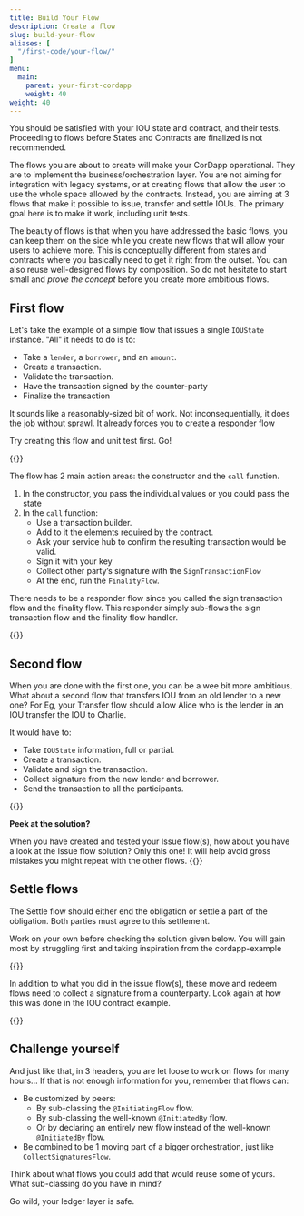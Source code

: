 ```yaml
---
title: Build Your Flow
description: Create a flow
slug: build-your-flow
aliases: [
  "/first-code/your-flow/"
]
menu:
  main:
    parent: your-first-cordapp
    weight: 40  
weight: 40
---
```



You should be satisfied with your IOU state and contract, and their tests. Proceeding to flows before States and Contracts are finalized is not recommended.

The flows you are about to create will make your CorDapp operational. They are to implement the business/orchestration layer. You are not aiming for integration with legacy systems, or at creating flows that allow the user to use the whole space allowed by the contracts. Instead, you are aiming at 3 flows that make it possible to issue, transfer and settle IOUs. The primary goal here is to make it work, including unit tests.

The beauty of flows is that when you have addressed the basic flows, you can keep them on the side while you create new flows that will allow your users to achieve more. This is conceptually different from states and contracts where you basically need to get it right from the outset. You can also reuse well-designed flows by composition. So do not hesitate to start small and _prove the concept_ before you create more ambitious flows.

## First flow

Let's take the example of a simple flow that issues a single `IOUState` instance. "All" it needs to do is to:

* Take a `lender`, a `borrower`, and an `amount`.
* Create a transaction.
* Validate the transaction.
* Have the transaction signed by the counter-party
* Finalize the transaction

It sounds like a reasonably-sized bit of work. Not inconsequentially, it does the job without sprawl. It already forces you to create a responder flow

Try creating this flow and unit test first. Go!

{{<ExpansionPanel title="Some hints, resist the urge to look">}}

The flow has 2 main action areas: the constructor and the `call` function.

1. In the constructor, you pass the individual values or you could pass the state
2. In the `call` function:
    * Use a transaction builder.
    * Add to it the elements required by the contract.
    * Ask your service hub to confirm the resulting transaction would be valid.
    * Sign it with your key
    * Collect other party’s signature with the `SignTransactionFlow`
    * At the end, run the `FinalityFlow`.

There needs to be a responder flow since you called the sign transaction flow and the finality flow. This responder simply sub-flows the sign transaction flow and the finality flow handler.

{{</ExpansionPanel>}}

## Second flow

When you are done with the first one, you can be a wee bit more ambitious. What about a second flow that transfers IOU from an old lender to a new one? For Eg, your Transfer flow should allow Alice who is the lender in an IOU transfer the IOU to Charlie.

It would have to:
* Take `IOUState` information, full or partial.
* Create a transaction.
* Validate and sign the transaction.
* Collect signature from the new lender and borrower.
* Send the transaction to all the participants.

{{<HighlightBox type="tip">}}

**Peek at the solution?**

When you have created and tested your Issue flow(s), how about you have a look at the Issue flow solution? Only this one! It will help avoid gross mistakes you might repeat with the other flows.
{{</HighlightBox>}}

## Settle flows

The Settle flow should either end the obligation or settle a part of the obligation. Both parties must agree to this settlement.

Work on your own before checking the solution given below. You will gain most by struggling first and taking inspiration from the cordapp-example

{{<ExpansionPanel title="A hint, resist the urge to look">}}

In addition to what you did in the issue flow(s), these move and redeem flows need to collect a signature from a counterparty. Look again at how this was done in the IOU contract example.

{{</ExpansionPanel>}}

## Challenge yourself

And just like that, in 3 headers, you are let loose to work on flows for many hours... If that is not enough information for you, remember that flows can:

* Be customized by peers:
    * By sub-classing the `@InitiatingFlow` flow.
    * By sub-classing the well-known `@InitiatedBy` flow.
    * Or by declaring an entirely new flow instead of the well-known `@InitiatedBy` flow.
* Be combined to be 1 moving part of a bigger orchestration, just like `CollectSignaturesFlow`.

Think about what flows you could add that would reuse some of yours. What sub-classing do you have in mind?

Go wild, your ledger layer is safe.
